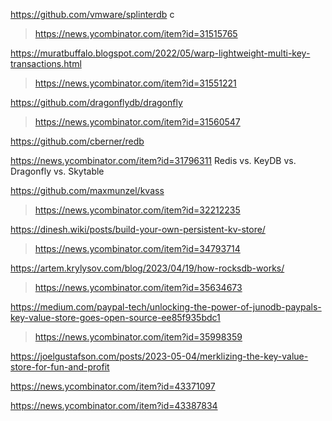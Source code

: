 https://github.com/vmware/splinterdb c
> https://news.ycombinator.com/item?id=31515765

https://muratbuffalo.blogspot.com/2022/05/warp-lightweight-multi-key-transactions.html
> https://news.ycombinator.com/item?id=31551221

https://github.com/dragonflydb/dragonfly
> https://news.ycombinator.com/item?id=31560547

https://github.com/cberner/redb

https://news.ycombinator.com/item?id=31796311 Redis vs. KeyDB vs. Dragonfly vs. Skytable

https://github.com/maxmunzel/kvass
> https://news.ycombinator.com/item?id=32212235

https://dinesh.wiki/posts/build-your-own-persistent-kv-store/
> https://news.ycombinator.com/item?id=34793714

https://artem.krylysov.com/blog/2023/04/19/how-rocksdb-works/
> https://news.ycombinator.com/item?id=35634673

https://medium.com/paypal-tech/unlocking-the-power-of-junodb-paypals-key-value-store-goes-open-source-ee85f935bdc1
> https://news.ycombinator.com/item?id=35998359

https://joelgustafson.com/posts/2023-05-04/merklizing-the-key-value-store-for-fun-and-profit

https://news.ycombinator.com/item?id=43371097

https://news.ycombinator.com/item?id=43387834